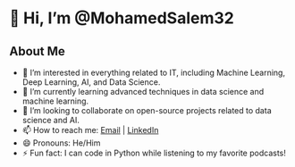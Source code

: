 # 👋 Hi, I’m @MohamedSalem32

## About Me
- 👀 I’m interested in everything related to IT, including Machine Learning, Deep Learning, AI, and Data Science.
- 🌱 I’m currently learning advanced techniques in data science and machine learning.
- 💞️ I’m looking to collaborate on open-source projects related to data science and AI.
- 📫 How to reach me: [Email](mailto:ahmedbabou730@gmail.coom) | [LinkedIn](https://www.linkedin.com/in/mohamed-med-salem-5331a5256/)
- 😄 Pronouns: He/Him
- ⚡ Fun fact: I can code in Python while listening to my favorite podcasts!
<!---
MohamedSalem32/MohamedSalem32 is a ✨ special ✨ repository because its `README.md` (this file) appears on your GitHub profile.
You can click the Preview link to take a look at your changes.
--->
